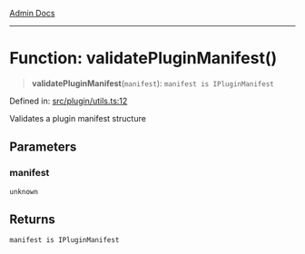 [Admin Docs](/)

***

# Function: validatePluginManifest()

> **validatePluginManifest**(`manifest`): `manifest is IPluginManifest`

Defined in: [src/plugin/utils.ts:12](https://github.com/Sourya07/talawa-api/blob/aac5f782223414da32542752c1be099f0b872196/src/plugin/utils.ts#L12)

Validates a plugin manifest structure

## Parameters

### manifest

`unknown`

## Returns

`manifest is IPluginManifest`
